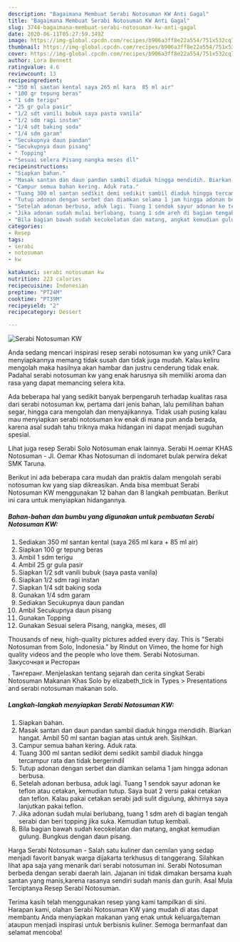 ```yaml
---
description: "Bagaimana Membuat Serabi Notosuman KW Anti Gagal"
title: "Bagaimana Membuat Serabi Notosuman KW Anti Gagal"
slug: 3744-bagaimana-membuat-serabi-notosuman-kw-anti-gagal
date: 2020-06-11T05:27:59.349Z
image: https://img-global.cpcdn.com/recipes/b906a3ff8e22a554/751x532cq70/serabi-notosuman-kw-foto-resep-utama.jpg
thumbnail: https://img-global.cpcdn.com/recipes/b906a3ff8e22a554/751x532cq70/serabi-notosuman-kw-foto-resep-utama.jpg
cover: https://img-global.cpcdn.com/recipes/b906a3ff8e22a554/751x532cq70/serabi-notosuman-kw-foto-resep-utama.jpg
author: Lora Bennett
ratingvalue: 4.6
reviewcount: 13
recipeingredient:
- "350 ml santan kental saya 265 ml kara  85 ml air"
- "100 gr tepung beras"
- "1 sdm terigu"
- "25 gr gula pasir"
- "1/2 sdt vanili bubuk saya pasta vanila"
- "1/2 sdm ragi instan"
- "1/4 sdt baking soda"
- "1/4 sdm garam"
- "Secukupnya daun pandan"
- "Secukupnya daun pisang"
- " Topping"
- "Sesuai selera Pisang nangka meses dll"
recipeinstructions:
- "Siapkan bahan."
- "Masak santan dan daun pandan sambil diaduk hingga mendidih. Biarkan hangat. Ambil 50 ml santan bagian atas untuk areh. Sisihkan."
- "Campur semua bahan kering. Aduk rata."
- "Tuang 300 ml santan sedikit demi sedikit sambil diaduk hingga tercampur rata dan tidak bergerindil"
- "Tutup adonan dengan serbet dan diamkan selama 1 jam hingga adonan berbusa."
- "Setelah adonan berbusa, aduk lagi. Tuang 1 sendok sayur adonan ke teflon atau cetakan, kemudian tutup. Saya buat 2 versi pakai cetakan dan teflon. Kalau pakai cetakan serabi jadi sulit digulung, akhirnya saya lanjutkan pakai teflon."
- "Jika adonan sudah mulai berlubang, tuang 1 sdm areh di bagian tengah serabi dan beri topping jika suka. Kemudian tutup kembali."
- "Bila bagian bawah sudah kecokelatan dan matang, angkat kemudian gulung. Bungkus dengan daun pisang."
categories:
- Resep
tags:
- serabi
- notosuman
- kw

katakunci: serabi notosuman kw 
nutrition: 223 calories
recipecuisine: Indonesian
preptime: "PT24M"
cooktime: "PT39M"
recipeyield: "2"
recipecategory: Dessert

---
```



![Serabi Notosuman KW](https://img-global.cpcdn.com/recipes/b906a3ff8e22a554/751x532cq70/serabi-notosuman-kw-foto-resep-utama.jpg)

Anda sedang mencari inspirasi resep serabi notosuman kw yang unik? Cara menyiapkannya memang tidak susah dan tidak juga mudah. Kalau keliru mengolah maka hasilnya akan hambar dan justru cenderung tidak enak. Padahal serabi notosuman kw yang enak harusnya sih memiliki aroma dan rasa yang dapat memancing selera kita.

Ada beberapa hal yang sedikit banyak berpengaruh terhadap kualitas rasa dari serabi notosuman kw, pertama dari jenis bahan, lalu pemilihan bahan segar, hingga cara mengolah dan menyajikannya. Tidak usah pusing kalau mau menyiapkan serabi notosuman kw enak di mana pun anda berada, karena asal sudah tahu triknya maka hidangan ini dapat menjadi suguhan spesial.

Lihat juga resep Serabi Solo Notosuman enak lainnya. Serabi H.oemar KHAS Notosuman - Jl. Oemar Khas Notosuman di indomaret bulak perwira dekat SMK Taruna.


Berikut ini ada beberapa cara mudah dan praktis dalam mengolah serabi notosuman kw yang siap dikreasikan. Anda bisa membuat Serabi Notosuman KW menggunakan 12 bahan dan 8 langkah pembuatan. Berikut ini cara untuk menyiapkan hidangannya.

<!--inarticleads1-->

##### Bahan-bahan dan bumbu yang digunakan untuk pembuatan Serabi Notosuman KW:

1. Sediakan 350 ml santan kental (saya 265 ml kara + 85 ml air)
1. Siapkan 100 gr tepung beras
1. Ambil 1 sdm terigu
1. Ambil 25 gr gula pasir
1. Siapkan 1/2 sdt vanili bubuk (saya pasta vanila)
1. Siapkan 1/2 sdm ragi instan
1. Siapkan 1/4 sdt baking soda
1. Gunakan 1/4 sdm garam
1. Sediakan Secukupnya daun pandan
1. Ambil Secukupnya daun pisang
1. Gunakan  Topping
1. Gunakan Sesuai selera Pisang, nangka, meses, dll


Thousands of new, high-quality pictures added every day. This is &#34;Serabi Notosuman from Solo, Indonesia.&#34; by Rindut on Vimeo, the home for high quality videos and the people who love them. Serabi Notosuman. Закусочная и Ресторан$$$$. Тангеранг. Menjelaskan tentang sejarah dan cerita singkat Serabi Notosuman Makanan Khas Solo by elizabeth_tick in Types &gt; Presentations and serabi notosuman makanan solo. 

<!--inarticleads2-->

##### Langkah-langkah menyiapkan Serabi Notosuman KW:

1. Siapkan bahan.
1. Masak santan dan daun pandan sambil diaduk hingga mendidih. Biarkan hangat. Ambil 50 ml santan bagian atas untuk areh. Sisihkan.
1. Campur semua bahan kering. Aduk rata.
1. Tuang 300 ml santan sedikit demi sedikit sambil diaduk hingga tercampur rata dan tidak bergerindil
1. Tutup adonan dengan serbet dan diamkan selama 1 jam hingga adonan berbusa.
1. Setelah adonan berbusa, aduk lagi. Tuang 1 sendok sayur adonan ke teflon atau cetakan, kemudian tutup. Saya buat 2 versi pakai cetakan dan teflon. Kalau pakai cetakan serabi jadi sulit digulung, akhirnya saya lanjutkan pakai teflon.
1. Jika adonan sudah mulai berlubang, tuang 1 sdm areh di bagian tengah serabi dan beri topping jika suka. Kemudian tutup kembali.
1. Bila bagian bawah sudah kecokelatan dan matang, angkat kemudian gulung. Bungkus dengan daun pisang.


Harga Serabi Notosuman - Salah satu kuliner dan cemilan yang sedap menjadi favorit banyak warga dijakarta terkhusus di tanggerang. Silahkan lihat apa saja yang menarik dari serabi notosuman ini. Serabi Notosuman berbeda dengan serabi daerah lain. Jajanan ini tidak dimakan bersama kuah santan yang manis,karena rasanya sendiri sudah manis dan gurih. Asal Mula Terciptanya Resep Serabi Notosuman. 

Terima kasih telah menggunakan resep yang kami tampilkan di sini. Harapan kami, olahan Serabi Notosuman KW yang mudah di atas dapat membantu Anda menyiapkan makanan yang enak untuk keluarga/teman ataupun menjadi inspirasi untuk berbisnis kuliner. Semoga bermanfaat dan selamat mencoba!
